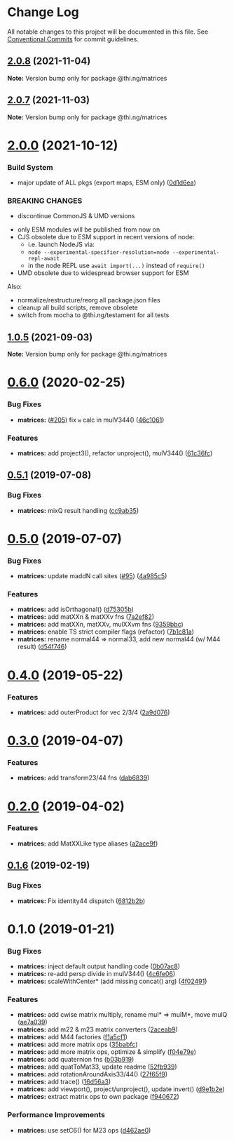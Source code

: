 # Change Log

All notable changes to this project will be documented in this file.
See [Conventional Commits](https://conventionalcommits.org) for commit guidelines.

## [2.0.8](https://github.com/thi-ng/umbrella/compare/@thi.ng/matrices@2.0.7...@thi.ng/matrices@2.0.8) (2021-11-04)

**Note:** Version bump only for package @thi.ng/matrices





## [2.0.7](https://github.com/thi-ng/umbrella/compare/@thi.ng/matrices@2.0.6...@thi.ng/matrices@2.0.7) (2021-11-03)

**Note:** Version bump only for package @thi.ng/matrices





# [2.0.0](https://github.com/thi-ng/umbrella/compare/@thi.ng/matrices@1.0.5...@thi.ng/matrices@2.0.0) (2021-10-12)


### Build System

* major update of ALL pkgs (export maps, ESM only) ([0d1d6ea](https://github.com/thi-ng/umbrella/commit/0d1d6ea9fab2a645d6c5f2bf2591459b939c09b6))


### BREAKING CHANGES

* discontinue CommonJS & UMD versions

- only ESM modules will be published from now on
- CJS obsolete due to ESM support in recent versions of node:
  - i.e. launch NodeJS via:
  - `node --experimental-specifier-resolution=node --experimental-repl-await`
  - in the node REPL use `await import(...)` instead of `require()`
- UMD obsolete due to widespread browser support for ESM

Also:
- normalize/restructure/reorg all package.json files
- cleanup all build scripts, remove obsolete
- switch from mocha to @thi.ng/testament for all tests






##  [1.0.5](https://github.com/thi-ng/umbrella/compare/@thi.ng/matrices@1.0.4...@thi.ng/matrices@1.0.5) (2021-09-03)

**Note:** Version bump only for package @thi.ng/matrices

#  [0.6.0](https://github.com/thi-ng/umbrella/compare/@thi.ng/matrices@0.5.12...@thi.ng/matrices@0.6.0) (2020-02-25)

###  Bug Fixes

- **matrices:** ([#205](https://github.com/thi-ng/umbrella/issues/205)) fix `w` calc in mulV344() ([46c1061](https://github.com/thi-ng/umbrella/commit/46c1061078d394d5b6ec2885f1025741893fe452))

###  Features

- **matrices:** add project3(), refactor unproject(), mulV344() ([61c36fc](https://github.com/thi-ng/umbrella/commit/61c36fcc532d78b21d78dddeee5523155b0798b2))

##  [0.5.1](https://github.com/thi-ng/umbrella/compare/@thi.ng/matrices@0.5.0...@thi.ng/matrices@0.5.1) (2019-07-08)

###  Bug Fixes

- **matrices:** mixQ result handling ([cc9ab35](https://github.com/thi-ng/umbrella/commit/cc9ab35))

#  [0.5.0](https://github.com/thi-ng/umbrella/compare/@thi.ng/matrices@0.4.0...@thi.ng/matrices@0.5.0) (2019-07-07)

###  Bug Fixes

- **matrices:** update maddN call sites ([#95](https://github.com/thi-ng/umbrella/issues/95)) ([4a985c5](https://github.com/thi-ng/umbrella/commit/4a985c5))

###  Features

- **matrices:** add isOrthagonal() ([d75305b](https://github.com/thi-ng/umbrella/commit/d75305b))
- **matrices:** add matXXn & matXXv fns ([7a2ef82](https://github.com/thi-ng/umbrella/commit/7a2ef82))
- **matrices:** add matXXn, matXXv, mulXXvm fns ([9359bbc](https://github.com/thi-ng/umbrella/commit/9359bbc))
- **matrices:** enable TS strict compiler flags (refactor) ([7b1c81a](https://github.com/thi-ng/umbrella/commit/7b1c81a))
- **matrices:** rename normal44 => normal33, add new normal44 (w/ M44 result) ([d54f746](https://github.com/thi-ng/umbrella/commit/d54f746))

#  [0.4.0](https://github.com/thi-ng/umbrella/compare/@thi.ng/matrices@0.3.4...@thi.ng/matrices@0.4.0) (2019-05-22)

###  Features

- **matrices:** add outerProduct for vec 2/3/4 ([2a9d076](https://github.com/thi-ng/umbrella/commit/2a9d076))

#  [0.3.0](https://github.com/thi-ng/umbrella/compare/@thi.ng/matrices@0.2.2...@thi.ng/matrices@0.3.0) (2019-04-07)

###  Features

- **matrices:** add transform23/44 fns ([dab6839](https://github.com/thi-ng/umbrella/commit/dab6839))

#  [0.2.0](https://github.com/thi-ng/umbrella/compare/@thi.ng/matrices@0.1.14...@thi.ng/matrices@0.2.0) (2019-04-02)

###  Features

- **matrices:** add MatXXLike type aliases ([a2ace9f](https://github.com/thi-ng/umbrella/commit/a2ace9f))

##  [0.1.6](https://github.com/thi-ng/umbrella/compare/@thi.ng/matrices@0.1.5...@thi.ng/matrices@0.1.6) (2019-02-19)

###  Bug Fixes

- **matrices:** Fix identity44 dispatch ([6812b2b](https://github.com/thi-ng/umbrella/commit/6812b2b))

#  0.1.0 (2019-01-21)

###  Bug Fixes

- **matrices:** inject default output handling code ([0b07ac8](https://github.com/thi-ng/umbrella/commit/0b07ac8))
- **matrices:** re-add persp divide in mulV344() ([4c6fe06](https://github.com/thi-ng/umbrella/commit/4c6fe06))
- **matrices:** scaleWithCenter* (add missing concat() arg) ([4f02491](https://github.com/thi-ng/umbrella/commit/4f02491))

###  Features

- **matrices:** add cwise matrix multiply, rename mul* => mulM*, move mulQ ([ae7a039](https://github.com/thi-ng/umbrella/commit/ae7a039))
- **matrices:** add m22 & m23 matrix converters ([2aceab9](https://github.com/thi-ng/umbrella/commit/2aceab9))
- **matrices:** add M44 factories ([f1a5cf1](https://github.com/thi-ng/umbrella/commit/f1a5cf1))
- **matrices:** add more matrix ops ([35babfc](https://github.com/thi-ng/umbrella/commit/35babfc))
- **matrices:** add more matrix ops, optimize & simplify ([f04e79e](https://github.com/thi-ng/umbrella/commit/f04e79e))
- **matrices:** add quaternion fns ([b03b919](https://github.com/thi-ng/umbrella/commit/b03b919))
- **matrices:** add quatToMat33, update readme ([52fb939](https://github.com/thi-ng/umbrella/commit/52fb939))
- **matrices:** add rotationAroundAxis33/44() ([27f65f9](https://github.com/thi-ng/umbrella/commit/27f65f9))
- **matrices:** add trace() ([16d56a3](https://github.com/thi-ng/umbrella/commit/16d56a3))
- **matrices:** add viewport(), project/unproject(), update invert() ([d9e1b2e](https://github.com/thi-ng/umbrella/commit/d9e1b2e))
- **matrices:** extract matrix ops to own package ([f940672](https://github.com/thi-ng/umbrella/commit/f940672))

###  Performance Improvements

- **matrices:** use setC6() for M23 ops ([d462ae0](https://github.com/thi-ng/umbrella/commit/d462ae0))

